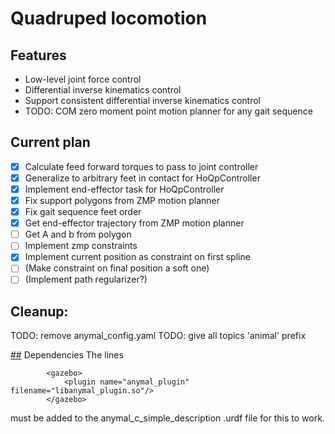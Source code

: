 # Quadruped locomotion

## Features
- Low-level joint force control
- Differential inverse kinematics control
- Support consistent differential inverse kinematics control
- TODO: COM zero moment point motion planner for any gait sequence

## Current plan
- [X] Calculate feed forward torques to pass to joint controller
- [X] Generalize to arbitrary feet in contact for HoQpController
- [X] Implement end-effector task for HoQpController
- [X] Fix support polygons from ZMP motion planner
- [X] Fix gait sequence feet order
- [X] Get end-effector trajectory from ZMP motion planner
- [ ] Get A and b from polygon
- [ ] Implement zmp constraints
- [X] Implement current position as constraint on first spline
- [ ] (Make constraint on final position a soft one)
- [ ] (Implement path regularizer?)

## Cleanup:
TODO: remove anymal_config.yaml
TODO: give all topics 'animal' prefix

[##](##) Dependencies 
The lines
```
		<gazebo>
			<plugin name="anymal_plugin" filename="libanymal_plugin.so"/>
		</gazebo>
```

must be added to the anymal_c_simple_description .urdf file for this to work.
